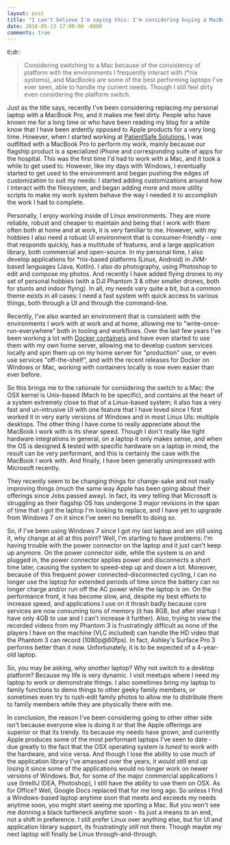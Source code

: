 ```yaml
---
layout: post
title: "I can't believe I'm saying this: I'm considering buying a MacBook Pro"
date: 2016-05-13 17:00:00 -0800
comments: true
---
```

tl;dr:
> Considering switching to a Mac because of the consistency of platform with the
> environments I frequently interact with (\*nix systems), and MacBooks are some
> of the best performing laptops I've ever seen, able to handle my current needs.
> Though I still feel dirty even considering the platform switch.

Just as the title says, recently I've been considering replacing my personal
laptop with a MacBook Pro, and it makes me feel dirty. People who have known me
for a long time or who have been reading my blog for a while know that I have
been ardently opposed to Apple products for a very long time. However, when I
started working at [PatientSafe Solutions](http://www.patientsafesolutions.com/),
I was outfitted with a MacBook Pro to perform my work, mainly because our
flagship product is a specialized iPhone and corresponding suite of apps for
the hospital. This was the first time I'd had to work with a Mac, and it took a
while to get used to. However, like my days with Windows, I eventually started
to get used to the environment and began pushing the edges of customization to
suit my needs: I started adding customizations around how I interact with the
filesystem, and began adding more and more utility scripts to make my work
system behave the way I needed it to accomplish the work I had to complete.

Personally, I enjoy working inside of Linux environments. They are more
reliable, robust and cheaper to maintain and being that I work with them often
both at home and at work, it is very familiar to me. However, with my hobbies I
also need a robust UI environment that is consumer-friendly - one that responds
quickly, has a multitude of features, and a large application library, both
commercial and open-source. In my personal time, I also develop applications for
\*nix-based platforms (Linux, Android) in JVM-based languages (Java, Kotlin).
I also do photography, using Photoshop to edit and compose my photos. And
recently I have added flying drones to my set of personal hobbies (with a DJI
Phantom 3 & other smaller drones, both for stunts and indoor flying). In all,
my needs vary quite a bit, but a common theme exists in all cases: I need a fast
system with quick access to various things, both through a UI and through the
command-line.

Recently, I've also wanted an environment that is consistent with the
environments I work with at work and at home, allowing me to "write-once-
run-everywhere" both in tooling and workflows. Over the last few years I've been
working a lot with [Docker containers](https://docker.io) and have even started
to use them with my own home server, allowing me to develop custom services
locally and spin them up on my home server for "production" use, or even use
services "off-the-shelf", and with the recent releases for Docker on Windows or
Mac, working with containers locally is now even easier than ever before.

So this brings me to the rationale for considering the switch to a Mac: the OSX
kernel is Unix-based (Mach to be specific), and contains at the heart of a
system extremely close to that of a Linux-based system; it also has a very
fast and un-intrusive UI with one feature that I have loved since I first
worked it in very early versions of Windows and in most Linux UIs:
multiple desktops. The other thing I have come to really appreciate about the
MacBook I work with is its shear speed. Though I don't really like tight
hardware integrations in general, on a laptop it only makes sense, and when the
OS is designed & tested with specific hardware on a laptop in mind, the result
can be very performant, and this is certainly the case with the MacBook I work
with. And finally, I have been generally unimpressed with Microsoft recently.

They recently seem to be changing things for change-sake and not really
improving things (much the same way Apple has been going about their offerings
since Jobs passed away). In fact, its very telling that Microsoft is struggling
as their flagship OS has undergone 3 major revisions in the span of time that
I got the laptop I'm looking to replace, and I have yet to upgrade from Windows
7 on it since I've seen no benefit to doing so.

So, if I've been using Windows 7 since I got my last laptop and am still using
it, why change at all at this point? Well, I'm starting to have problems:
I'm having trouble with the power connector on the laptop and it just can't keep
up anymore. On the power connector side, while the system is on and plugged in,
the power connector applies power and disconnects a short time later, causing
the system to speed-step up and down a lot. Moreover, because of this
frequent power connected-disconnected cycling, I can no longer use the laptop
for extended periods of time since the battery can no longer charge and/or run
off the AC power while the laptop is on. On the performance front, it has become
slow, and, despite my best efforts to increase speed, and applications I use on
it thrash badly because core services are now consuming tons of memory (it has
8GB, but after startup I have only 4GB to use and I can't increase it further).
Also, trying to view the recorded videos from my Phantom 3 is frustratingly
difficult as none of the players I have on the machine (VLC included) can handle
the HD video that the Phantom 3 can record (1080p@60fps). In fact, Ashley's
Surface Pro 3 performs better than it now. Unfortunately, it is to be expected
of a 4-year-old laptop.

So, you may be asking, why _another_ laptop? Why not switch to a desktop
platform? Because my life is very dynamic. I visit meetups where I need my
laptop to work or demonstrate things. I also sometimes bring my laptop to family
functions to demo things to other geeky family members, or sometimes even try to
rush-edit family photos to allow me to distribute them to family members while
they are physically there with me.

In conclusion, the reason I've been considering going to other other side isn't
because everyone else is doing it or that the Apple offerings are superior or
that its trendy. Its because my needs have grown, and currently Apple produces
some of the most performant laptops I've seen to date - due greatly to the fact
that the OSX operating system is _tuned_ to work with the hardware, and vice
versa. And though I lose the ability to use much of the application library I've
amassed over the years, it would still end up losing it since some of the applications
would no longer work on newer versions of Windows. But, for some of the major
commercial applications I use (IntelliJ IDEA, Photoshop), I still have the
ability to use them on OSX. As for Office? Well, Google Docs replaced that for
me long ago. So unless I find a Windows-based laptop anytime soon that meets and
exceeds my needs anytime soon, you might start seeing me sporting a Mac. But you
won't see me donning a black turtleneck anytime soon - its just a means to an
end, not a shift in preference. I still prefer Linux over anything else, but for
UI and application library support, its frustratingly _still_ not there. Though
maybe my next laptop will finally be Linux through-and-through.
